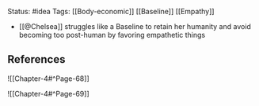 Status: #idea
Tags: [[Body-economic]] [[Baseline]] [[Empathy]]

* [[@Chelsea]] struggles like a Baseline to retain her humanity and avoid becoming too post-human by favoring empathetic things

## References

![[Chapter-4#^Page-68]]

![[Chapter-4#^Page-69]]
